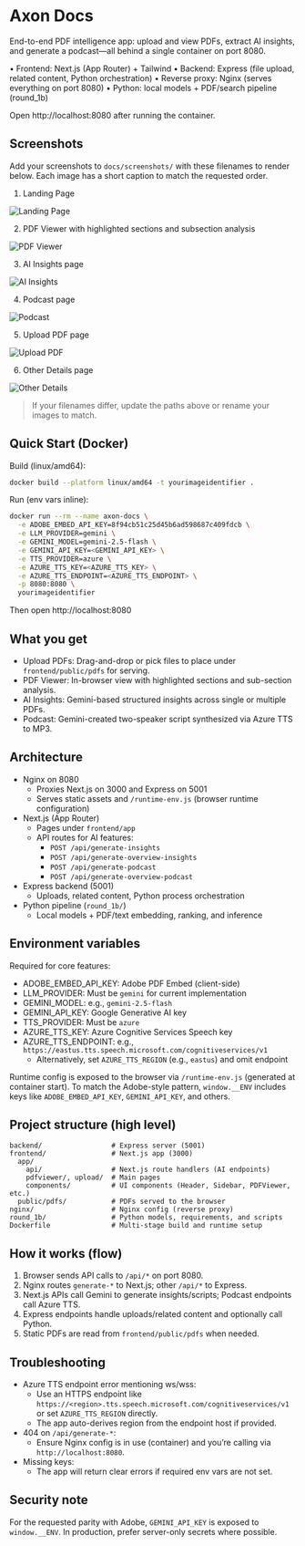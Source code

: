 # Axon Docs

End-to-end PDF intelligence app: upload and view PDFs, extract AI insights, and generate a podcast—all behind a single container on port 8080.

• Frontend: Next.js (App Router) + Tailwind
• Backend: Express (file upload, related content, Python orchestration)
• Reverse proxy: Nginx (serves everything on port 8080)
• Python: local models + PDF/search pipeline (round_1b)

Open http://localhost:8080 after running the container.

## Screenshots

Add your screenshots to `docs/screenshots/` with these filenames to render below. Each image has a short caption to match the requested order.

1. Landing Page

![Landing Page](docs/screenshots/01-landing.png)

2. PDF Viewer with highlighted sections and subsection analysis

![PDF Viewer](docs/screenshots/02-pdf-viewer.png)

3. AI Insights page

![AI Insights](docs/screenshots/03-ai-insights.png)

4. Podcast page

![Podcast](docs/screenshots/04-podcast.png)

5. Upload PDF page

![Upload PDF](docs/screenshots/05-upload.png)

6. Other Details page

![Other Details](docs/screenshots/06-details.png)

> If your filenames differ, update the paths above or rename your images to match.

## Quick Start (Docker)

Build (linux/amd64):

```bash
docker build --platform linux/amd64 -t yourimageidentifier .
```

Run (env vars inline):

```bash
docker run --rm --name axon-docs \
  -e ADOBE_EMBED_API_KEY=8f94cb51c25d45b6ad598687c409fdcb \
  -e LLM_PROVIDER=gemini \
  -e GEMINI_MODEL=gemini-2.5-flash \
  -e GEMINI_API_KEY=<GEMINI_API_KEY> \
  -e TTS_PROVIDER=azure \
  -e AZURE_TTS_KEY=<AZURE_TTS_KEY> \
  -e AZURE_TTS_ENDPOINT=<AZURE_TTS_ENDPOINT> \
  -p 8080:8080 \
  yourimageidentifier
```

Then open http://localhost:8080

## What you get

- Upload PDFs: Drag-and-drop or pick files to place under `frontend/public/pdfs` for serving.
- PDF Viewer: In-browser view with highlighted sections and sub-section analysis.
- AI Insights: Gemini-based structured insights across single or multiple PDFs.
- Podcast: Gemini-created two-speaker script synthesized via Azure TTS to MP3.

## Architecture

- Nginx on 8080
  - Proxies Next.js on 3000 and Express on 5001
  - Serves static assets and `/runtime-env.js` (browser runtime configuration)
- Next.js (App Router)
  - Pages under `frontend/app`
  - API routes for AI features:
    - `POST /api/generate-insights`
    - `POST /api/generate-overview-insights`
    - `POST /api/generate-podcast`
    - `POST /api/generate-overview-podcast`
- Express backend (5001)
  - Uploads, related content, Python process orchestration
- Python pipeline (`round_1b/`)
  - Local models + PDF/text embedding, ranking, and inference

## Environment variables

Required for core features:

- ADOBE_EMBED_API_KEY: Adobe PDF Embed (client-side)
- LLM_PROVIDER: Must be `gemini` for current implementation
- GEMINI_MODEL: e.g., `gemini-2.5-flash`
- GEMINI_API_KEY: Google Generative AI key
- TTS_PROVIDER: Must be `azure`
- AZURE_TTS_KEY: Azure Cognitive Services Speech key
- AZURE_TTS_ENDPOINT: e.g., `https://eastus.tts.speech.microsoft.com/cognitiveservices/v1`
  - Alternatively, set `AZURE_TTS_REGION` (e.g., `eastus`) and omit endpoint

Runtime config is exposed to the browser via `/runtime-env.js` (generated at container start). To match the Adobe-style pattern, `window.__ENV` includes keys like `ADOBE_EMBED_API_KEY`, `GEMINI_API_KEY`, and others.

## Project structure (high level)

```
backend/                 # Express server (5001)
frontend/                # Next.js app (3000)
  app/
    api/                 # Next.js route handlers (AI endpoints)
    pdfviewer/, upload/  # Main pages
    components/          # UI components (Header, Sidebar, PDFViewer, etc.)
  public/pdfs/           # PDFs served to the browser
nginx/                   # Nginx config (reverse proxy)
round_1b/                # Python models, requirements, and scripts
Dockerfile               # Multi-stage build and runtime setup
```

## How it works (flow)

1) Browser sends API calls to `/api/*` on port 8080.
2) Nginx routes `generate-*` to Next.js; other `/api/*` to Express.
3) Next.js APIs call Gemini to generate insights/scripts; Podcast endpoints call Azure TTS.
4) Express endpoints handle uploads/related content and optionally call Python.
5) Static PDFs are read from `frontend/public/pdfs` when needed.

## Troubleshooting

- Azure TTS endpoint error mentioning ws/wss:
  - Use an HTTPS endpoint like `https://<region>.tts.speech.microsoft.com/cognitiveservices/v1` or set `AZURE_TTS_REGION` directly.
  - The app auto-derives region from the endpoint host if provided.
- 404 on `/api/generate-*`:
  - Ensure Nginx config is in use (container) and you’re calling via `http://localhost:8080`.
- Missing keys:
  - The app will return clear errors if required env vars are not set.

## Security note

For the requested parity with Adobe, `GEMINI_API_KEY` is exposed to `window.__ENV`. In production, prefer server-only secrets where possible.
